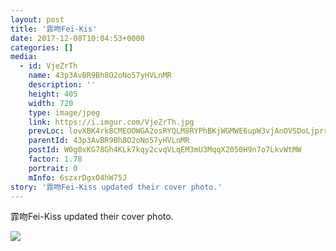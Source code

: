 ```yaml
---
layout: post
title: '霏吻Fei-Kis' 
date: 2017-12-08T10:04:53+0000 
categories: [] 
media:
  - id: VjeZrTh
    name: 43p3AvBR9Bh8O2oNo57yHVLnMR
    description: ''   
    height: 405
    width: 720
    type: image/jpeg
    link: https://i.imgur.com/VjeZrTh.jpg
    prevLoc: lovXBK4rk8CMEOOWGA2osRYQLM8RYPhBKjWGMWE6upW3vjAnOVSDoLjprrZBTL9p6rB0gBH7QrDrgJ4OcYngnJ3mOEURv9ZYk1EWHvnooDk5KZFoEXljARgzU5GOK5QmGpUp9QqMY13otmqm3mnxAyCzPRz63VqxfOXPoOyzJ2IvBBwQA9jOi5xnz33Xk1sXOVA5r74pUxQl7Q8XEjC7PXoNr5NAh0JoYoREDEC5o6NM5LkEiV5Mg42xgpSgZXXVoXYXc6E
    parentId: 43p3AvBR9Bh8O2oNo57yHVLnMR
    postId: W0g0xKG78Gh4KLk7kqy2cvqVLqEM3mU3MqqX2050H9n7o7LkvWtMW
    factor: 1.78
    portrait: 0
    mInfo: 6szxrDgxO4hW75J
story: '霏吻Fei-Kiss updated their cover photo.'  
---
```


霏吻Fei-Kiss updated their cover photo.


[//]: #media:  
<a href="https://i.imgur.com/VjeZrTh.jpg"><img class="postImage" src="https://i.imgur.com/VjeZrThh.jpg" />  
</a>   
